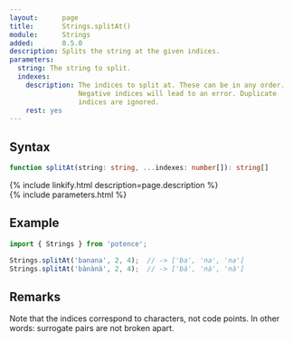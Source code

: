 ```yaml
---
layout:      page
title:       Strings.splitAt()
module:      Strings
added:       0.5.0
description: Splits the string at the given indices.
parameters:
  string: The string to split.
  indexes:
    description: The indices to split at. These can be in any order.
                 Negative indices will lead to an error. Duplicate
                 indices are ignored.
    rest: yes
---
```

## Syntax

```ts
function splitAt(string: string, ...indexes: number[]): string[]
```

<div class="description">{% include linkify.html description=page.description %}</div>
{% include parameters.html %}

## Example

```ts
import { Strings } from 'potence';

Strings.splitAt('banana', 2, 4);  // -> ['ba', 'na', 'na']
Strings.splitAt('bànànà', 2, 4);  // -> ['bà', 'nà', 'nà']
```

## Remarks

Note that the indices correspond to characters, not code points. In other words:
surrogate pairs are not broken apart.
